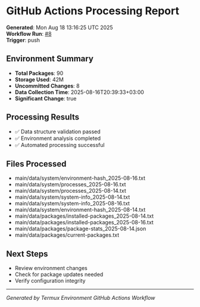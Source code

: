 # GitHub Actions Processing Report

**Generated**: Mon Aug 18 13:16:25 UTC 2025  
**Workflow Run**: [\#8](https://github.com/istinic/Termux-env/actions/runs/17041717170)  
**Trigger**: push

## Environment Summary
- **Total Packages**: 90
- **Storage Used**: 42M
- **Uncommitted Changes**: 8
- **Data Collection Time**: 2025-08-16T20:39:33+03:00
- **Significant Change**: true

## Processing Results
- ✅ Data structure validation passed
- ✅ Environment analysis completed
- ✅ Automated processing successful

## Files Processed
- main/data/system/environment-hash_2025-08-16.txt
- main/data/system/processes_2025-08-16.txt
- main/data/system/processes_2025-08-14.txt
- main/data/system/system-info_2025-08-14.txt
- main/data/system/system-info_2025-08-16.txt
- main/data/system/environment-hash_2025-08-14.txt
- main/data/packages/installed-packages_2025-08-14.txt
- main/data/packages/installed-packages_2025-08-16.txt
- main/data/packages/package-stats_2025-08-14.json
- main/data/packages/current-packages.txt

## Next Steps
- Review environment changes
- Check for package updates needed
- Verify configuration integrity

---
*Generated by Termux Environment GitHub Actions Workflow*

